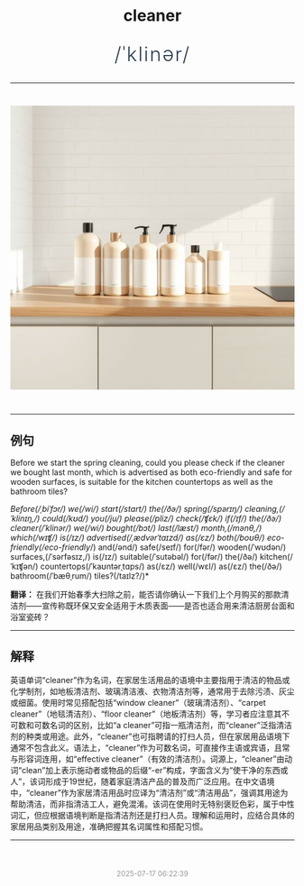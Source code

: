 <div align="center">

# cleaner

<div style="margin: 30px 0;">
<h1 style="font-size: 2.5em; font-weight: 300; letter-spacing: 2px; margin: 0; color: #2c3e50;">
/ˈklinər/
</h1>
</div>

</div>

---

<div align="center" style="margin: 40px 0;">

![cleaner](images/cleaner.png)

</div>

---

## 例句

Before we start the spring cleaning, could you please check if the cleaner we bought last month, which is advertised as both eco-friendly and safe for wooden surfaces, is suitable for the kitchen countertops as well as the bathroom tiles?

*Before(/ˌbiˈfɔr/) we(/wi/) start(/stɑrt/) the(/ðə/) spring(/spərɪŋ/) cleaning,(/ˈklinɪŋ,/) could(/kʊd/) you(/ju/) please(/pliz/) check(/ʧɛk/) if(/ɪf/) the(/ðə/) cleaner(/ˈklinər/) we(/wi/) bought(/bɔt/) last(/læst/) month,(/mənθ,/) which(/wɪʧ/) is(/ɪz/) advertised(/ˌædvərˈtaɪzd/) as(/ɛz/) both(/boʊθ/) eco-friendly(/eco-friendly*/) and(/ənd/) safe(/seɪf/) for(/fər/) wooden(/ˈwʊdən/) surfaces,(/ˈsərfəsɪz,/) is(/ɪz/) suitable(/ˈsutəbəl/) for(/fər/) the(/ðə/) kitchen(/ˈkɪʧən/) countertops(/ˈkaʊntərˌtɑps/) as(/ɛz/) well(/wɛl/) as(/ɛz/) the(/ðə/) bathroom(/ˈbæθˌrum/) tiles?(/taɪlz?/)*

**翻译：** 在我们开始春季大扫除之前，能否请你确认一下我们上个月购买的那款清洁剂——宣传称既环保又安全适用于木质表面——是否也适合用来清洁厨房台面和浴室瓷砖？

---

## 解释

英语单词“cleaner”作为名词，在家居生活用品的语境中主要指用于清洁的物品或化学制剂，如地板清洁剂、玻璃清洁液、衣物清洁剂等，通常用于去除污渍、灰尘或细菌。使用时常见搭配包括“window cleaner”（玻璃清洁剂）、“carpet cleaner”（地毯清洁剂）、“floor cleaner”（地板清洁剂）等，学习者应注意其不可数和可数名词的区别，比如“a cleaner”可指一瓶清洁剂，而“cleaner”泛指清洁剂的种类或用途。此外，“cleaner”也可指聘请的打扫人员，但在家居用品语境下通常不包含此义。语法上，“cleaner”作为可数名词，可直接作主语或宾语，且常与形容词连用，如“effective cleaner”（有效的清洁剂）。词源上，“cleaner”由动词“clean”加上表示施动者或物品的后缀“-er”构成，字面含义为“使干净的东西或人”，该词形成于19世纪，随着家庭清洁产品的普及而广泛应用。在中文语境中，“cleaner”作为家居清洁用品时应译为“清洁剂”或“清洁用品”，强调其用途为帮助清洁，而非指清洁工人，避免混淆。该词在使用时无特别褒贬色彩，属于中性词汇，但应根据语境判断是指清洁剂还是打扫人员。理解和运用时，应结合具体的家居用品类别及用途，准确把握其名词属性和搭配习惯。


---

<div align="center" style="margin-top: 50px;">
<small style="color: #999; font-size: 0.9em;">2025-07-17 06:22:39</small>
</div>
